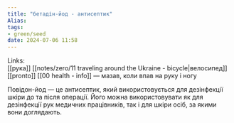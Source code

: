 ```yaml
---
title: "бетадін-йод - антисептик"
Alias: 
tags:
- green/seed
date: 2024-07-06 11:58
---
```

Links:  
[[рука]] [[notes/zero/11 traveling around the Ukraine - bicycle|велосипед]]  [[pronto]]
[[00 health - info]]
—
мазав, коли впав на руку і ногу


Повідон-йод — це антисептик, який використовується для дезінфекції шкіри до та після операції. Його можна використовувати як для дезінфекції рук медичних працівників, так і для шкіри осіб, за якими вони доглядають.